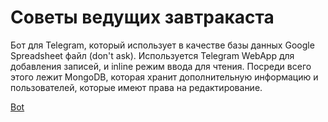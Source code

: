 # Советы ведущих завтракаста
Бот для Telegram, который использует в качестве базы данных Google Spreadsheet файл (don't ask). Используется Telegram WebApp для добавления записей, и inline режим ввода для чтения. Посреди всего этого лежит MongoDB, которая хранит дополнительную информацию и пользователей, которые имеют права на редактирование.

[Bot](https://t.me/zavtratips_bot)
